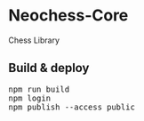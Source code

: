 # Neochess-Core
Chess Library

## Build & deploy

<pre>
npm run build
npm login
npm publish --access public
</pre>